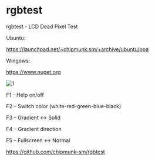 # rgbtest
rgbtest - LCD Dead Pixel Test

Ubuntu: 

https://launchpad.net/~chipmunk.sm/+archive/ubuntu/ppa

Wingows: 

https://www.nuget.org


![1](https://user-images.githubusercontent.com/29524958/27997506-026f9792-6502-11e7-8611-149e2d23b53b.png)

F1 - Help on/off

F2 – Switch color (white-red-green-blue-black)

F3 – Gradient ↔ Solid

F4 – Gradient direction

F5 – Fullscreen ↔ Normal

https://github.com/chipmunk-sm/rgbtest
